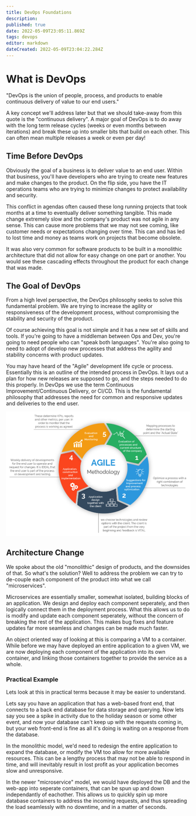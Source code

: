 ```yaml
---
title: DevOps Foundations
description: 
published: true
date: 2022-05-09T23:05:11.869Z
tags: devops
editor: markdown
dateCreated: 2022-05-09T23:04:22.284Z
---
```


# What is DevOps

"DevOps is the union of people, process, and products to enable continuous delivery of value to our end users."

A key concept we'll address later but that we should take-away from this quote is the "continuous delivery". A major goal of DevOps is to do away with the long term release cycles (weeks or even months between iterations) and break these up into smaller bits that build on each other. This can often mean multiple releases a week or even per day!

## Time Before DevOps

Obviously the goal of a business is to deliver value to an end user. Within that business, you'll have developers who are trying to create new features and make changes to the product. On the flip side, you have the IT operations teams who are trying to minimize changes to protect availability and security.

This conflict in agendas often caused these long running projects that took months at a time to eventually deliver something tangible. This made change extremely slow and the company's product was not agile in any sense. This can cause more problems that we may not see coming, like customer needs or expectations changing over time. This can and has led to lost time and money as teams work on projects that become obsolete.

It was also very common for software products to be built in a monolithic architecture that did not allow for easy change on one part or another. You would see these cascading effects throughout the product for each change that was made.

## The Goal of DevOps

From a high level perspective, the DevOps philosophy seeks to solve this fundamental problem. We are trying to increase the agility or responsiveness of the development process, without compromising the stability and security of the product.

Of course achieving this goal is not simple and it has a new set of skills and tools. If you're going to have a middleman between Ops and Dev, you're going to need people who can "speak both languages". You're also going to need to adopt of develop new processes that address the agility and stability concerns with product updates.

You may have heard of the "Agile" development life cycle or process. Essentially this is an outline of the intended process in DevOps. It lays out a plan for how new releases are supposed to go, and the steps needed to do this properly. In DevOps we use the term Continuous Improvement/Continuous Delivery, or CI/CD. This is the fundamental philosophy that addresses the need for common and responsive updates and deliveries to the end user.

![agile_image.png](/agile_image.png)


## Architecture Change

We spoke about the old "monolithic" design of products, and the downsides of that. So what's the solution? Well to address the problem we can try to de-couple each component of the product into what we call "microservices".

Microservices are essentially smaller, somewhat isolated, building blocks of an application. We design and deploy each component seperately, and then logically connect them in the deployment process. What this allows us to do is modify and update each component seperately, without the concern of breaking the rest of the application. This makes bug fixes and feature updates far more seamless and changes can be made much faster.

An object oriented way of looking at this is comparing a VM to a container. While before we may have deployed an entire application to a given VM, we are now deploying each component of the application into its own container, and linking those containers together to provide the service as a whole.

### Practical Example

Lets look at this in practical terms because it may be easier to understand.

Lets say you have an application that has a web-based front end, that connects to a back end database for data storage and querying. Now lets say you see a spike in activity due to the holiday season or some other event, and now your database can't keep up with the requests coming in, but your web front-end is fine as all it's doing is waiting on a response from the database.

In the monolithic model, we'd need to redesign the entire application to expand the database, or modify the VM too allow for more available resources. This can be a lengthy process that may not be able to respond in time, and will inevitably result in lost profit as your application becomes slow and unresponsive.

In the newer "microservice" model, we would have deployed the DB and the web-app into seperate containers, that can be spun up and down independantly of eachother. This allows us to quickly spin up more database containers to address the incoming requests, and thus spreading the load seamlessly with no downtime, and in a matter of seconds.